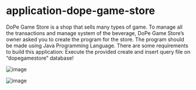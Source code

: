# application-dope-game-store

DoPe Game Store is a shop that sells many types of game. To manage all the transactions and manage system of the beverage, DoPe Game Store’s owner asked you to create the program for the store. The program should be made using Java Programming Language.
There are some requirements to build this application:
Execute the provided create and insert query file on “dopegamestore” database! 

![image](https://user-images.githubusercontent.com/106465570/170859158-6a2af8c5-ff1d-4322-a92b-a7fe2ab61346.png)


![image](https://user-images.githubusercontent.com/106465570/170859124-9737acb9-fdef-44c2-b690-62809ad8d6bf.png)
